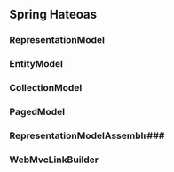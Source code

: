 ## Spring Hateoas

### RepresentationModel
### EntityModel
### CollectionModel
### PagedModel
### RepresentationModelAssemblr### 
### WebMvcLinkBuilder